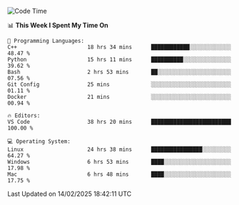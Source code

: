 
<!--START_SECTION:waka-->
![Code Time](http://img.shields.io/badge/Code%20Time-3%2C100%20hrs%2058%20mins-blue)

📊 **This Week I Spent My Time On** 

```text
💬 Programming Languages: 
C++                      18 hrs 34 mins      ████████████░░░░░░░░░░░░░   48.47 % 
Python                   15 hrs 11 mins      ██████████░░░░░░░░░░░░░░░   39.62 % 
Bash                     2 hrs 53 mins       ██░░░░░░░░░░░░░░░░░░░░░░░   07.56 % 
Git Config               25 mins             ░░░░░░░░░░░░░░░░░░░░░░░░░   01.11 % 
Docker                   21 mins             ░░░░░░░░░░░░░░░░░░░░░░░░░   00.94 % 

🔥 Editors: 
VS Code                  38 hrs 20 mins      █████████████████████████   100.00 % 

💻 Operating System: 
Linux                    24 hrs 38 mins      ████████████████░░░░░░░░░   64.27 % 
Windows                  6 hrs 53 mins       ████░░░░░░░░░░░░░░░░░░░░░   17.98 % 
Mac                      6 hrs 48 mins       ████░░░░░░░░░░░░░░░░░░░░░   17.75 % 
```


 Last Updated on 14/02/2025 18:42:11 UTC
<!--END_SECTION:waka-->

